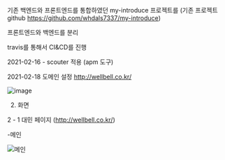 기존 백엔드와 프론트엔드를 통합하였던 my-introduce 프로젝트를 (기존 프로젝트 github https://github.com/whdals7337/my-introduce)

프론트엔드와 백엔드를 분리

travis를 통해서 CI&CD를 진행

2021-02-16 - scouter 적용 (apm 도구)

2021-02-18 도메인 설정
http://wellbell.co.kr/

![image](https://user-images.githubusercontent.com/55545105/109241111-1d3ebb80-781c-11eb-9915-f3a735abe978.png)

2. 화면

2 - 1 대민 페이지 (http://wellbell.co.kr/)

-메인

![메인](https://user-images.githubusercontent.com/55545105/103889366-a5141d80-5129-11eb-967c-a39713632c1e.PNG)
